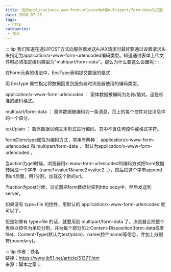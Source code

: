 ```yaml
---
title: 浅析application/x-www-form-urlencoded和multipart/form-data的区别
date: 2020-07-25
tags:
 - http
categories:
 - 技术
---
```


::: tip
我们知道在通过POST方式向服务器发送AJAX请求时最好要通过设置请求头来指定为application/x-www-form-urlencoded编码类型。知道通过表单上传文件时必须指定编码类型为"multipart/form-data"。那么为什么要这么设置呢
:::

在Form元素的语法中，EncType表明提交数据的格式

用 Enctype 属性指定将数据回发到服务器时浏览器使用的编码类型。

application/x-www-form-urlencoded ： 窗体数据被编码为名称/值对。这是标准的编码格式。

multipart/form-data ： 窗体数据被编码为一条消息，页上的每个控件对应消息中的一个部分。

text/plain ： 窗体数据以纯文本形式进行编码，其中不含任何控件或格式字符。

form的enctype属性为编码方式，常用有两种： application/x-www-form-urlencoded 和 multipart/form-data ， 默认为application/x-www-form-urlencoded 。

当action为get时候，浏览器用x-www-form-urlencoded的编码方式把form数据转换成一个字串（name1=value1&name2=value2...），然后把这个字串append到url后面，用?分割，加载这个新的url。

当action为post时候，浏览器把form数据封装到http body中，然后发送到server。

如果没有 type=file 的控件，用默认的 application/x-www-form-urlencoded 就可以了。

但是如果有 type=file 的话，就要用到 multipart/form-data 了。浏览器会把整个表单以控件为单位分割，并为每个部分加上Content-Disposition(form-data或者file)、Content-Type(默认为text/plain)、name(控件name)等信息，并加上分割符(boundary)。

::: tip
作者：佚名 <br>
链接：https://www.jb51.net/article/51377.htm <br>
来源：脚本之家
:::
